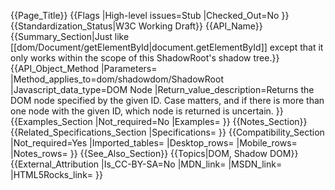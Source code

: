 {{Page_Title}}
{{Flags
|High-level issues=Stub
|Checked_Out=No
}}
{{Standardization_Status|W3C Working Draft}}
{{API_Name}}
{{Summary_Section|Just like [[dom/Document/getElementById|document.getElementById]] except that it only works within the scope of this ShadowRoot's shadow tree.}}
{{API_Object_Method
|Parameters=
|Method_applies_to=dom/shadowdom/ShadowRoot
|Javascript_data_type=DOM Node
|Return_value_description=Returns the DOM node specified by the given ID. Case matters, and if there is more than one node with the given ID, which node is returned is uncertain.
}}
{{Examples_Section
|Not_required=No
|Examples=
}}
{{Notes_Section}}
{{Related_Specifications_Section
|Specifications=
}}
{{Compatibility_Section
|Not_required=Yes
|Imported_tables=
|Desktop_rows=
|Mobile_rows=
|Notes_rows=
}}
{{See_Also_Section}}
{{Topics|DOM, Shadow DOM}}
{{External_Attribution
|Is_CC-BY-SA=No
|MDN_link=
|MSDN_link=
|HTML5Rocks_link=
}}